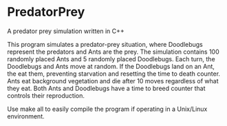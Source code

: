 # PredatorPrey
A predator prey simulation written in C++

This program simulates a predator-prey situation, where Doodlebugs represent the predators and Ants are the prey. 
The simulation contains 100 randomly placed Ants and 5 randomly placed Doodlebugs.
Each turn, the Doodlebugs and Ants move at random. If the Doodlebugs land on an Ant, the eat them, preventing starvation and resetting the time to death counter.
Ants eat background vegetation and die after 10 moves regardless of what they eat.
Both Ants and Doodlebugs have a time to breed counter that controls their reproduction.

Use make all to easily compile the program if operating in a Unix/Linux environment.
